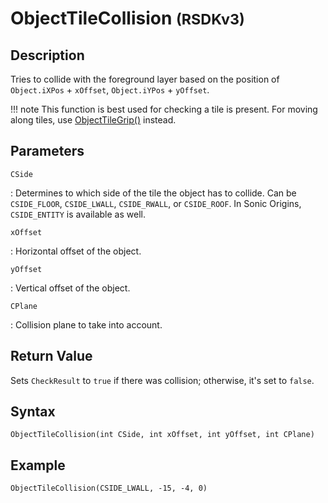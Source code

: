 # ObjectTileCollision <small>(RSDKv3)</small>

## Description
Tries to collide with the foreground layer based on the position of `Object.iXPos` + `xOffset`, `Object.iYPos` + `yOffset`.

!!! note
    This function is best used for checking a tile is present. For moving along tiles, use [ObjectTileGrip()](ObjectTileGrip.md) instead.

## Parameters
`CSide`

:   Determines to which side of the tile the object has to collide. Can be `CSIDE_FLOOR`, `CSIDE_LWALL`, `CSIDE_RWALL`, or `CSIDE_ROOF`. In Sonic Origins, `CSIDE_ENTITY` is available as well.

`xOffset`

:   Horizontal offset of the object.

`yOffset`

:   Vertical offset of the object.

`CPlane`

:   Collision plane to take into account.

## Return Value
Sets `CheckResult` to `true` if there was collision; otherwise, it's set to `false`.

## Syntax
```
ObjectTileCollision(int CSide, int xOffset, int yOffset, int CPlane)
```

## Example
```
ObjectTileCollision(CSIDE_LWALL, -15, -4, 0)
```